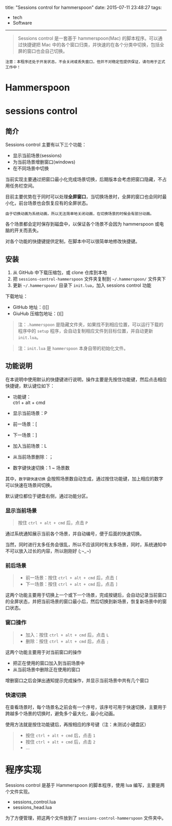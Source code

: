 title: "Sessions control for hammerspoon"
date: 2015-07-11 23:48:27
tags:
- tech
- Software
---

> Sessions control 是一套基于 hammerspoon(Mac) 的脚本程序。可以通过快捷键把 Mac 中的各个窗口归类，并快速的在各个分类中切换，包括全屏的窗口也会自己切换。

<!--more-->

	注意：本程序还处于开发状态，不会关闭或丢失窗口，但并不对稳定性提供保证，请勿用于正式工作中！


# Hammerspoon

# sessions control

## 简介

Sessions control 主要有以下三个功能：

* 显示当前场景(sessions)
* 为当前场景增删窗口(windows)
* 在不同场景中切换

当前实现主要通过把窗口最小化完成场景切换，后期版本会考虑把窗口隐藏，不占用任务栏空间。

目前主要优势在于同时可以处理**全屏窗口**，当切换场景时，全屏的窗口也会同时最小化，前台场景也会恢复应有的全屏状态。

	由于切换动画为系统动画，所以无法简单地关闭动画，在切换场景的时候会有部分动画。

各个场景都会定时保存到磁盘中，以保证各个场景不会因为 hammerspoon 或电脑的开关而丢失。

对各个功能的快捷键提供定制，在脚本中可以很简单地修改快捷键。

## 安装

1. 从 GitHub 中下载压缩包，或 clone 仓库到本地
2. 把 `sessions-control-hammerspoon` 文件夹复制到 `~/.hammerspoon/` 文件夹下
3. 更新 `~/.hammerspoon/` 目录下 `init.lua`，加入 sessions control 功能

下载地址：

* GitHub 地址：()[]
* GiuHub 压缩包地址：()[]

> 注：`.hammerspoon` 是隐藏文件夹，如果找不到相应位置，可以运行下载的程序中的 `setup` 程序，会自动复制相应文件到目标位置，并自动更新 `init.lua`。
	
> 注：`init.lua` 是 `hammerspoon` 本身自带的初始化文件。

## 功能说明

在本说明中使用默认的快捷键进行说明，操作主要是先按住功能键，然后点击相应快捷键，默认键位如下：

* 功能键：  
	ctrl + alt + cmd

* 显示当前场景：P
* 前一场景：[
* 下一场景：]
* 加入当前场景：L
* 从当前场景删除：；
* 数字键快速切换：1 ~ 场景数

其中，`数字键快速切换` 会按照场景数自动生成，通过按住功能键，加上相应的数字可以快速在场景间切换。
	
默认键位都位于键盘右侧，通过功能分区。
	
### 显示当前场景

> 按住 `ctrl + alt + cmd` 后，点击 `P`

通过系统通知展示当前各个场景，并自动编号，便于后面的快速切换。

当然，同时进行太多任务会很乱，所以不应该同时有太多场景，同时，系统通知中不可以放入过长的内容，所以刚刚好 (;¬_¬)

### 前后场景

> * 前一场景：按住 `ctrl + alt + cmd` 后，点击 `[`
> * 下一场景：按住 `ctrl + alt + cmd` 后，点击 `]`

这两个功能主要用于切换上一个或下一个场景，完成按键后，会自动记录当前窗口的全屏状态，并把当前场景的窗口最小后，然后切换到新场景，恢复新场景中的窗口状态。

### 窗口操作

> * 加入：按住 `ctrl + alt + cmd` 后，点击 `L`
> * 删除：按住 `ctrl + alt + cmd` 后，点击 `;`

这两个功能主要用于对当前窗口的操作

* 把正在使用的窗口加入到当前场景中
* 从当前场景中删除正在使用的窗口

增删窗口之后会弹出通知提示完成操作，并显示当前场景中共有几个窗口

### 快速切换

在查看场景时，每个场景名之前会有一个序号，该序号可用于快速切换，主要用于跨越多个场景的切换时，避免多个最大化，最小化动画。

使用方法就是按住功能键后，再按相应的序号键（注：未测试小键盘区）

> * 按住 `ctrl + alt + cmd` 后，点击 `1`
> * 按住 `ctrl + alt + cmd` 后，点击 `2`
> * ...


# 程序实现

Sessions control 是基于 Hammerspoon 的脚本程序，使用 lua 编写，主要是两个文件实现。

* sessions_control.lua
* sessions_head.lua

为了方便管理，把这两个文件放到了 `sessions-control-hammerspoon` 文件夹中。